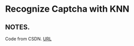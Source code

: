 # Recognize Captcha with KNN

## NOTES.

Code from CSDN. [URL](https://mp.weixin.qq.com/s?__biz=MjM5MjAwODM4MA==&mid=2650748800&idx=3&sn=cc9d3be142f5a0e5594247c53e2ad7b6&chksm=bea7465389d0cf4533821e259b7646efdb3f2fb5c8de33dbcc55478c7ec947923b11a8066672&scene=126&sessionid=1590715282&key=593cb34b438da50f39899f56188dd7f1291742787525ad8904e31a9abe42c0d6f640a3663fa3daeac9c3cc35037c5aeaa35f5c98983dafa8c63d32632a1c0f6bfe5cdbdf96fa4fc7ec2fe6dfe542be9a&ascene=1&uin=MTI2MjA3MDgwMA%3D%3D&devicetype=Windows+10+x64&version=62090070&lang=zh_CN&exportkey=A7CqjjdnMZbGhks%2BRK0wgRA%3D&pass_ticket=5wloUyT9XLn6j3UAk1BgAnJ72ihFgMq0euq1VbsV0EDlLU3ma0EynDoHYZKNaEcW)
